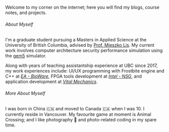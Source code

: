 
Welcome to my corner on the internet; here you will find my blogs, course notes, and projects.

###### About Myself

I'm a graduate student pursuing a Masters in Applied Science at the University of British Columbia, advised by [Prof. Mieszko Lis](http://mieszko.ece.ubc.ca/).
My current work involves computer architecture security performance simulation using the [gem5](https://www.gem5.org) simulator.

Along with years of teaching assistantship experience at UBC since 2017, my work experiences include: UI/UX programming with Frostbite engine and C++ at *[EA - BioWare](https://www.bioware.com)*, FPGA tools development at *[Intel - NSG](https://www.intel.ca/content/www/ca/en/homepage.html)*, and application development at *[Vital Mechanics](https://www.vitalmechanics.com)*.

###### More About Myself

I was born in China 🇨🇳 and moved to Canada 🇨🇦 when I was 10. I currently reside in Vancouver. My favourite game at moment is Animal Crossing; and I like photography 📸 and photo-related coding in my spare time.

